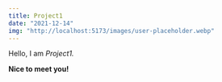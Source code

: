 ```yaml
---
title: Project1
date: "2021-12-14"
img: "http://localhost:5173/images/user-placeholder.webp"
---
```


Hello, I am _Project1._

**Nice to meet you!**